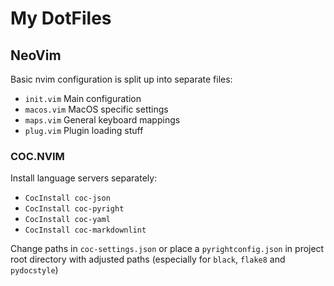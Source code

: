 # My DotFiles

## NeoVim

Basic nvim configuration is split up into separate files:

- `init.vim`
  Main configuration
- `macos.vim`
  MacOS specific settings
- `maps.vim`
  General keyboard mappings
- `plug.vim`
  Plugin loading stuff

### COC.NVIM

Install language servers separately:

- `CocInstall coc-json`
- `CocInstall coc-pyright`
- `CocInstall coc-yaml`
- `CocInstall coc-markdownlint`

Change paths in `coc-settings.json` or place a `pyrightconfig.json` in project
root directory with adjusted paths (especially for `black`, `flake8` and `pydocstyle`)

